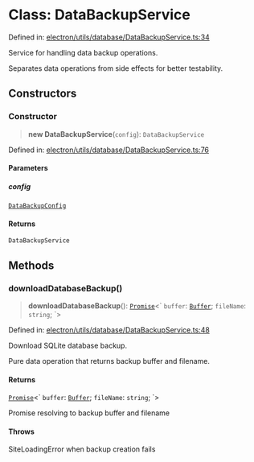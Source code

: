 # Class: DataBackupService

Defined in: [electron/utils/database/DataBackupService.ts:34](https://github.com/Nick2bad4u/Uptime-Watcher/blob/main/electron/utils/database/DataBackupService.ts#L34)

Service for handling data backup operations.

Separates data operations from side effects for better testability.

## Constructors

### Constructor

> **new DataBackupService**(`config`): `DataBackupService`

Defined in: [electron/utils/database/DataBackupService.ts:76](https://github.com/Nick2bad4u/Uptime-Watcher/blob/main/electron/utils/database/DataBackupService.ts#L76)

#### Parameters

##### config

[`DataBackupConfig`](../interfaces/DataBackupConfig.md)

#### Returns

`DataBackupService`

## Methods

### downloadDatabaseBackup()

> **downloadDatabaseBackup**(): [`Promise`](https://developer.mozilla.org/docs/Web/JavaScript/Reference/Global_Objects/Promise)\<\` `buffer`: [`Buffer`](https://github.com/DefinitelyTyped/DefinitelyTyped/blob/5216a9587cc018ac42f777f31b0e07038423e30a/types/node/buffer.buffer.d.ts#L356); `fileName`: `string`; \`\>

Defined in: [electron/utils/database/DataBackupService.ts:48](https://github.com/Nick2bad4u/Uptime-Watcher/blob/main/electron/utils/database/DataBackupService.ts#L48)

Download SQLite database backup.

Pure data operation that returns backup buffer and filename.

#### Returns

[`Promise`](https://developer.mozilla.org/docs/Web/JavaScript/Reference/Global_Objects/Promise)\<\` `buffer`: [`Buffer`](https://github.com/DefinitelyTyped/DefinitelyTyped/blob/5216a9587cc018ac42f777f31b0e07038423e30a/types/node/buffer.buffer.d.ts#L356); `fileName`: `string`; \`\>

Promise resolving to backup buffer and filename

#### Throws

SiteLoadingError when backup creation fails
